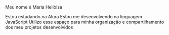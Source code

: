 Meu nome é Maria Helloisa 

Estou estudando na Alura
Estou me desenvolvendo na linguagem JavaScript
Utilizo esse espaço para minha organização e compartilhamento dos meu projetos desenvolvidos

